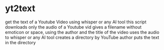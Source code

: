 # yt2text
get the text of a Youtube Video using whisper or any AI tool
this script 
downloads only the audio of a Youtube vid
gives a filename without emoticon or space, using the author and the title of the video
uses the audio to whisper or any AI tool
creates a directory by YouTube author
puts the text in the directory
